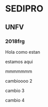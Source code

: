 # SEDIPRO

## UNFV

### 2018frg

Hola como estan  

estamos aqui 



mmmmmmm


cambioooo 2


cambio 3


cambio 4